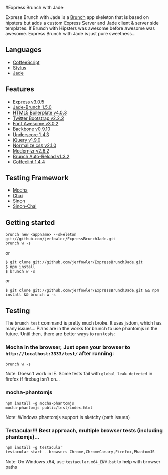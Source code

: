 #Express Brunch with Jade

Express Brunch with Jade is a [Brunch](http://brunch.io/) app skeleton that is based on hipsters but adds a custom Express Server and Jade client & server side templates. If Brunch with Hipsters was awesome before awesome was awesome. Express Brunch with Jade is just pure sweetness...

## Languages

- [CoffeeScript](http://coffeescript.org/)
- [Stylus](http://learnboost.github.com/stylus/)
- [Jade](http://jade-lang.com/)

## Features
- [Express v3.0.5](http://expressjs.com)
- [Jade-Brunch 1.5.0](https://github.com/brunch/jade-brunch)
- [HTML5 Boilerplate v4.0.3](https://github.com/h5bp/html5-boilerplate)
- [Twitter Bootstrap v2.2.2](http://twitter.github.com/bootstrap)
- [Font Awesome v3.0.2](https://github.com/FortAwesome/Font-Awesome)
- [Backbone v0.9.10](http://backbonejs.org)
- [Underscore 1.4.3](http://underscorejs.org)
- [jQuery v1.9.0](http://jquery.com)
- [Normalize.css v2.1.0](http://necolas.github.com/normalize.css)
- [Modernizr v2.6.2](https://github.com/Modernizr/Modernizr)
- [Brunch Auto-Reload v1.3.2](https://github.com/brunch/auto-reload-brunch)
- [Coffeelint 1.4.4](https://github.com/ilkosta/coffeelint-brunch)

## Testing Framework

- [Mocha](http://visionmedia.github.com/mocha)
- [Chai](http://chaijs.com)
- [Sinon](http://sinonjs.org)
- [Sinon-Chai](http://chaijs.com/plugins/sinon-chai)

## Getting started

    brunch new <appname> --skeleton git://github.com/jerfowler/ExpressBrunchJade.git
    brunch w -s

or

    $ git clone git://github.com/jerfowler/ExpressBrunchJade.git
    $ npm install
    $ brunch w -s

or

    $ git clone git://github.com/jerfowler/ExpressBrunchJade.git && npm install && brunch w -s

## Testing

The `brunch test` command is pretty much broke. It uses jsdom, which has many issues... Plans are in the works for brunch to use phantomjs in the future. Until then, there are better ways to run tests:

### Mocha in the browser, Just open your browser to `http://localhost:3333/test/` after running:

    brunch w -s
  
Note: Doesn't work in IE. Some tests fail with `global leak detected` in firefox if firebug isn't on... 

### mocha-phantomjs 

    npm install -g mocha-phantomjs
    mocha-phantomjs public/test/index.html

Note: Windows phantomjs support is sketchy (path issues)

### Testacular!!! Best approach, multiple browser tests (including phantomjs)...

    npm install -g testacular
    testacular start --browsers Chrome,ChromeCanary,Firefox,PhantomJS

Note: On Windows x64, use `testacular.x64_ENV.bat` to help with browser paths